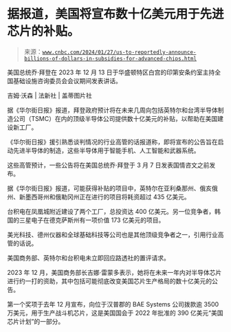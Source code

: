 <!--yml

类别：未分类

日期：2024 年 05 月 27 日 15:13:32

-->

# 据报道，美国将宣布数十亿美元用于先进芯片的补贴。

> 来源：[`www.cnbc.com/2024/01/27/us-to-reportedly-announce-billions-of-dollars-in-subsidies-for-advanced-chips.html`](https://www.cnbc.com/2024/01/27/us-to-reportedly-announce-billions-of-dollars-in-subsidies-for-advanced-chips.html)

美国总统乔·拜登在 2023 年 12 月 13 日于华盛顿特区白宫的印第安条约室主持全国基础设施咨询委员会会议期间发表讲话。

吉姆·沃森 | 法新社 | 盖蒂图片社

据《华尔街日报》报道，拜登政府预计将在未来几周向包括英特尔和台湾半导体制造公司（TSMC）在内的顶级半导体公司提供数十亿美元的补贴，以帮助在美国建设新工厂。

《华尔街日报》援引熟悉谈判情况的行业高管的话报道称，即将宣布的公告旨在启动先进半导体的制造，这些半导体用于智能手机、人工智能和武器系统。

这些高管预计，一些公告将在美国总统乔·拜登于 3 月 7 日发表国情咨文之前发布。

据《华尔街日报》报道，可能获得补贴的项目中，英特尔在亚利桑那州、俄亥俄州、新墨西哥州和俄勒冈州正在进行的项目将耗资超过 435 亿美元。

台积电在凤凰城附近建设了两个工厂，总投资达 400 亿美元。另一位竞争者，韩国的三星电子在德克萨斯州有一项价值 173 亿美元的项目。

美光科技、德州仪器和全球基础科技等公司也是其他顶级竞争者之一，引用行业高管的话说。

美国商务部、英特尔和台积电未立即回应路透社的置评请求。

2023 年 12 月，美国商务部长吉娜·雷蒙多表示，她将在未来一年内对半导体芯片进行约一打的资助，其中包括可能彻底改变美国芯片生产格局的数十亿美元的公告。

第一个奖项于去年 12 月宣布，向位于汉普郡的 BAE Systems 公司拨款逾 3500 万美元，用于生产战斗机芯片，这是美国国会于 2022 年批准的 390 亿美元“美国芯片计划”的一部分。
